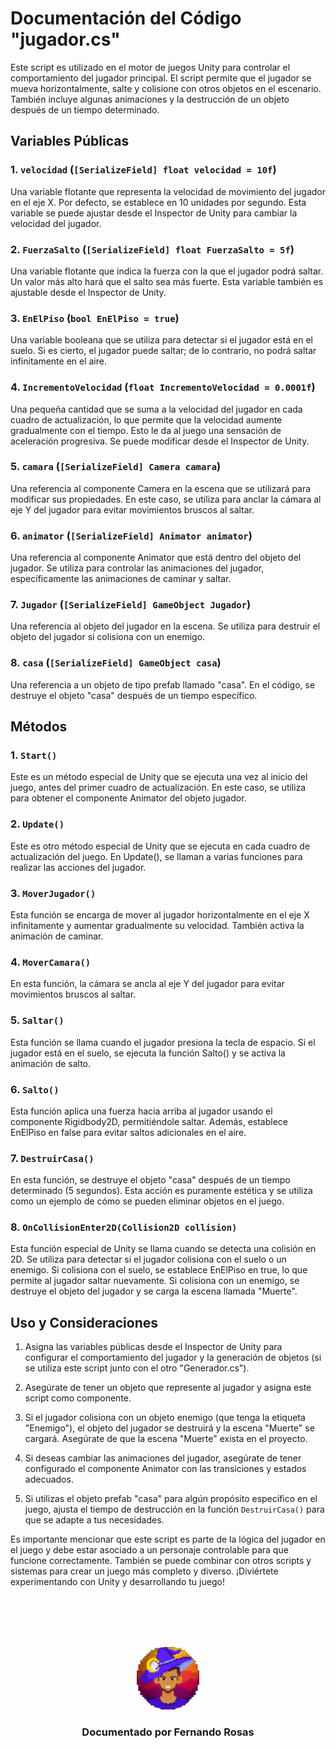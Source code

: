 # Documentación del Código "jugador.cs"

Este script es utilizado en el motor de juegos Unity para controlar el comportamiento del jugador principal. El script permite que el jugador se mueva horizontalmente, salte y colisione con otros objetos en el escenario. También incluye algunas animaciones y la destrucción de un objeto después de un tiempo determinado.

## Variables Públicas

### 1. `velocidad` (`[SerializeField] float velocidad = 10f`)

Una variable flotante que representa la velocidad de movimiento del jugador en el eje X. Por defecto, se establece en 10 unidades por segundo. Esta variable se puede ajustar desde el Inspector de Unity para cambiar la velocidad del jugador.

### 2. `FuerzaSalto` (`[SerializeField] float FuerzaSalto = 5f`)

Una variable flotante que indica la fuerza con la que el jugador podrá saltar. Un valor más alto hará que el salto sea más fuerte. Esta variable también es ajustable desde el Inspector de Unity.

### 3. `EnElPiso` (`bool EnElPiso = true`)

Una variable booleana que se utiliza para detectar si el jugador está en el suelo. Si es cierto, el jugador puede saltar; de lo contrario, no podrá saltar infinitamente en el aire.

### 4. `IncrementoVelocidad` (`float IncrementoVelocidad = 0.0001f`)

Una pequeña cantidad que se suma a la velocidad del jugador en cada cuadro de actualización, lo que permite que la velocidad aumente gradualmente con el tiempo. Esto le da al juego una sensación de aceleración progresiva. Se puede modificar desde el Inspector de Unity.

### 5. `camara` (`[SerializeField] Camera camara`)

Una referencia al componente Camera en la escena que se utilizará para modificar sus propiedades. En este caso, se utiliza para anclar la cámara al eje Y del jugador para evitar movimientos bruscos al saltar.

### 6. `animator` (`[SerializeField] Animator animator`)

Una referencia al componente Animator que está dentro del objeto del jugador. Se utiliza para controlar las animaciones del jugador, específicamente las animaciones de caminar y saltar.

### 7. `Jugador` (`[SerializeField] GameObject Jugador`)

Una referencia al objeto del jugador en la escena. Se utiliza para destruir el objeto del jugador si colisiona con un enemigo.

### 8. `casa` (`[SerializeField] GameObject casa`)

Una referencia a un objeto de tipo prefab llamado "casa". En el código, se destruye el objeto "casa" después de un tiempo específico.

## Métodos

### 1. `Start()`

Este es un método especial de Unity que se ejecuta una vez al inicio del juego, antes del primer cuadro de actualización. En este caso, se utiliza para obtener el componente Animator del objeto jugador.

### 2. `Update()`

Este es otro método especial de Unity que se ejecuta en cada cuadro de actualización del juego. En Update(), se llaman a varias funciones para realizar las acciones del jugador.

### 3. `MoverJugador()`

Esta función se encarga de mover al jugador horizontalmente en el eje X infinitamente y aumentar gradualmente su velocidad. También activa la animación de caminar.

### 4. `MoverCamara()`

En esta función, la cámara se ancla al eje Y del jugador para evitar movimientos bruscos al saltar.

### 5. `Saltar()`

Esta función se llama cuando el jugador presiona la tecla de espacio. Si el jugador está en el suelo, se ejecuta la función Salto() y se activa la animación de salto.

### 6. `Salto()`

Esta función aplica una fuerza hacia arriba al jugador usando el componente Rigidbody2D, permitiéndole saltar. Además, establece EnElPiso en false para evitar saltos adicionales en el aire.

### 7. `DestruirCasa()`

En esta función, se destruye el objeto "casa" después de un tiempo determinado (5 segundos). Esta acción es puramente estética y se utiliza como un ejemplo de cómo se pueden eliminar objetos en el juego.

### 8. `OnCollisionEnter2D(Collision2D collision)`

Esta función especial de Unity se llama cuando se detecta una colisión en 2D. Se utiliza para detectar si el jugador colisiona con el suelo o un enemigo. Si colisiona con el suelo, se establece EnElPiso en true, lo que permite al jugador saltar nuevamente. Si colisiona con un enemigo, se destruye el objeto del jugador y se carga la escena llamada "Muerte".

## Uso y Consideraciones

1. Asigna las variables públicas desde el Inspector de Unity para configurar el comportamiento del jugador y la generación de objetos (si se utiliza este script junto con el otro "Generador.cs").

2. Asegúrate de tener un objeto que represente al jugador y asigna este script como componente.

3. Si el jugador colisiona con un objeto enemigo (que tenga la etiqueta "Enemigo"), el objeto del jugador se destruirá y la escena "Muerte" se cargará. Asegúrate de que la escena "Muerte" exista en el proyecto.

4. Si deseas cambiar las animaciones del jugador, asegúrate de tener configurado el componente Animator con las transiciones y estados adecuados.

5. Si utilizas el objeto prefab "casa" para algún propósito específico en el juego, ajusta el tiempo de destrucción en la función `DestruirCasa()` para que se adapte a tus necesidades.

Es importante mencionar que este script es parte de la lógica del jugador en el juego y debe estar asociado a un personaje controlable para que funcione correctamente. También se puede combinar con otros scripts y sistemas para crear un juego más completo y diverso. ¡Diviértete experimentando con Unity y desarrollando tu juego!

<!-- Cuando entregues tu documentación, por favor, borra todo lo que esté debajo. -->
<div align="center">
<br>
<br>
<br>
<br>
<p align="center">
  <img src="../rexLogo.png" alt="Logo de Fernando Rosas" width="100"/>
</p>
<h3 align="center">Documentado por Fernando Rosas</h3>
</div>
